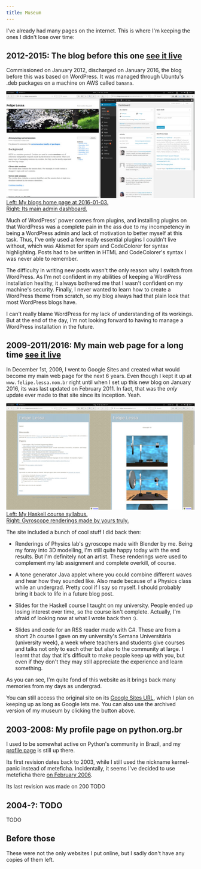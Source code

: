```yaml
---
title: Museum
---
```



I've already had many pages on the internet.  This is where I'm
keeping the ones I didn't lose over time:


## 2012-2015: The blog before this one <a class="button museum-live-button" target="_blank" href="/museum/blog.felipe.lessa.nom.br/" title="Live version of old blog.felipe.lessa.nom.br">see it live</a>

Commissioned on January 2012, discharged on January 2016, the blog
before this was based on WordPress.  It was managed through Ubuntu's
.deb packages on a machine on AWS called `banana`.

<a class="picture" target="_blank" href="/images/museum-wordpress-full.png" title="Full size image"><img src="/images/museum-wordpress.jpg" alt="Screenshot of my blog before this one">Left: My blogs home page at 2016-01-03.  <br>Right: Its main admin dashboard.</a>

Much of WordPress' power comes from plugins, and installing plugins on
that WordPress was a complete pain in the ass due to my incompetency
in being a WordPress admin and lack of motivation to better myself at
this task.  Thus, I've only used a few really essential plugins I
couldn't live without, which was Akismet for spam and CodeColorer for
syntax highlighting.  Posts had to be written in HTML and
CodeColorer's syntax I was never able to remember.

The difficulty in writing new posts wasn't the only reason why I
switch from WordPress.  As I'm not confident in my abilities of
keeping a WordPress installation healthy, it always bothered me that I
wasn't confident on my machine's security.  Finally, I never wanted to
learn how to create a WordPress theme from scratch, so my blog always
had that plain look that most WordPress blogs have.

I can't really blame WordPress for my lack of understanding of its
workings.  But at the end of the day, I'm not looking forward to
having to manage a WordPress installation in the future.


## 2009-2011/2016: My main web page for a long time <a class="button museum-live-button" target="_blank" href="/museum/www.felipe.lessa.nom.br/" title="Live version of old www.felipe.lessa.nom.br">see it live</a>

In December 1st, 2009, I went to Google Sites and created what would
become my main web page for the next 6 years.  Even though I kept it
up at `www.felipe.lessa.nom.br` right until when I set up this new
blog on January 2016, its was last updated on February 2011.  In fact,
that was the _only_ update ever made to that site since its inception.
Yeah.

<a class="picture" target="_blank" href="/images/museum-googlesites-full.png" title="Full size image"><img src="/images/museum-googlesites.jpg" alt="Screenshot of my main website before this one">Left: My Haskell course syllabus.  <br>Right: Gyroscope renderings made by yours truly.</a>

The site included a bunch of cool stuff I did back then:

  * Renderings of Physics lab's gyroscope made with Blender by me.
    Being my foray into 3D modelling, I'm still quite happy today with
    the end results.  But I'm definitely not an artist.  These
    renderings were used to complement my lab assignment and complete
    overkill, of course.

  * A tone generator Java applet where you could combine different
    waves and hear how they sounded like.  Also made because of a
    Physics class while an undergrad.  Pretty cool if I say so myself.
    I should probably bring it back to life in a future blog post.

  * Slides for the Haskell course I taught on my university.  People
    ended up losing interest over time, so the course isn't complete.
    Actually, I'm afraid of looking now at what I wrote back then :).

  * Slides and code for an RSS reader made with C#.  These are from a
    short 2h course I gave on my university's Semana Universitária
    (university week), a week where teachers and students give courses
    and talks not only to each other but also to the community at
    large.  I learnt that day that it's difficult to make people keep
    up with you, but even if they don't they may still appreciate the
    experience and learn something.

As you can see, I'm quite fond of this website as it brings back many
memories from my days as undergrad.

You can still access the original site on its
[Google Sites URL](https://sites.google.com/site/felipelessa/), which
I plan on keeping up as long as Google lets me.  You can also use the
archived version of my museum by clicking the button above.

## 2003-2008: My profile page on python.org.br

I used to be somewhat active on Python's community in Brazil, and my
[profile page](http://wiki.python.org.br/FelipeLessa) is still up
there.

Its first revision dates back to 2003, while I still used the
nickname kernel-panic instead of meteficha.  Incidentally, it seems
I've decided to use meteficha there
[on February 2006](http://wiki.python.org.br/FelipeLessa?action=diff&rev1=7&rev2=8).

Its last revision was made on 200 TODO

## 2004-?: TODO

TODO

## Before those

These were not the only websites I put online, but I sadly don't have
any copies of them left.
